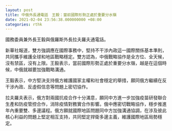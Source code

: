 ```yaml
---
layout: post
title: 中俄外長通電話　王毅：當前國際形勢正處於重要分水嶺
date: 2021-02-04 23:56:38.000000000 +08:00
categories: rthk
---
```


國務委員兼外長王毅與俄羅斯外長拉夫羅夫通電話。

新華社報道，雙方強調應在國際事務中，堅持不干涉內政這一國際關係基本準則，共同攜手維護全球和地區戰略穩定。雙方認為，中俄戰略協作是全方位、全天候，沒有禁區，沒有上限。王毅表示，當前國際形勢正處於重要分水嶺，越是在這個時候，中俄就越要加強戰略溝通。

王毅表示，中方堅決支持俄方維護國家主權和社會穩定的舉措，願同俄方繼續在反干涉內政、反虛假信息等問題上密切協作。

拉夫羅夫表示，俄方對兩國抗疫合作十分滿意，願同中方進一步加強疫苗研發聯合生產和防疫管控合作，消除疫情對務實合作影響。俄中應密切戰略協作，穩步推進年內重要雙、多邊議程。俄方願就國際地區問題同中方加強溝通協調，在涉及彼此核心利益的問題上堅定相互支持，共同堅定捍衛多邊主義，維護國際地區局勢穩定。

